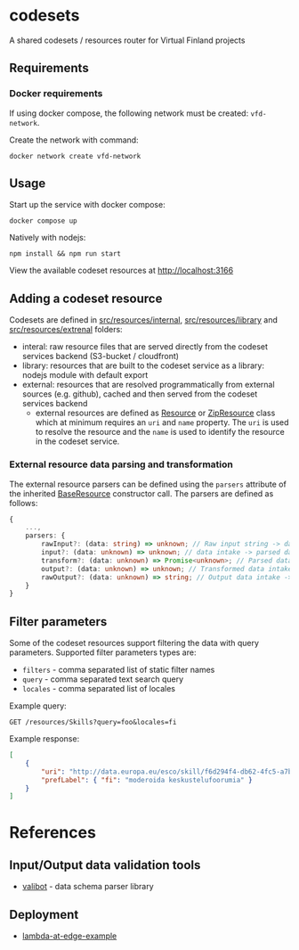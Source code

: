 # codesets

A shared codesets / resources router for Virtual Finland projects

## Requirements

### Docker requirements

If using docker compose, the following network must be created: `vfd-network`.

Create the network with command:

```
docker network create vfd-network
```

## Usage

Start up the service with docker compose:

```
docker compose up
```

Natively with nodejs:

```
npm install && npm run start
```

View the available codeset resources at [http://localhost:3166](http://localhost:3166)

## Adding a codeset resource

Codesets are defined in [src/resources/internal](./src/resources/internal), [src/resources/library](./src/resources/library) and [src/resources/extrenal](./src/resources/external) folders:

-   interal: raw resource files that are served directly from the codeset services backend (S3-bucket / cloudfront)
-   library: resources that are built to the codeset service as a library: nodejs module with default export
-   external: resources that are resolved programmatically from external sources (e.g. github), cached and then served from the codeset services backend
    -   external resources are defined as [Resource](./src/utils/data/models/Resource.ts) or [ZipResource](./src/utils/data/models/ZipResource.ts) class which at minimum requires an `uri` and `name` property. The `uri` is used to resolve the resource and the `name` is used to identify the resource in the codeset service.

### External resource data parsing and transformation

The external resource parsers can be defined using the `parsers` attribute of the inherited [BaseResource](./src/utils/data/models/internal/BaseResource.ts) constructor call. The parsers are defined as follows:

```typescript
{
    ...,
    parsers: {
        rawInput?: (data: string) => unknown; // Raw input string -> data (e.g. JSON.parse)
        input?: (data: unknown) => unknown; // data intake -> parsed data schema
        transform?: (data: unknown) => Promise<unknown>; // Parsed data intake -> transformed data
        output?: (data: unknown) => unknown; // Transformed data intake -> output data schema
        rawOutput?: (data: unknown) => string; // Output data intake -> raw output string (e.g. JSON.stringify)
    }
}

```

## Filter parameters

Some of the codeset resources support filtering the data with query parameters. Supported filter parameters types are:

-   `filters` - comma separated list of static filter names
-   `query` - comma separated text search query
-   `locales` - comma separated list of locales

Example query:

```
GET /resources/Skills?query=foo&locales=fi
```

Example response:

```json
[
    {
        "uri": "http://data.europa.eu/esco/skill/f6d294f4-db62-4fc5-a7b8-778e5071c112",
        "prefLabel": { "fi": "moderoida keskustelufoorumia" }
    }
]
```

# References

## Input/Output data validation tools

-   [valibot](https://valibot.dev) - data schema parser library

## Deployment

-   [lambda-at-edge-example](https://github.com/simonschoof/lambda-at-edge-example)

